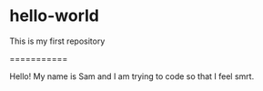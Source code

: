 # hello-world
This is my first repository

===========

Hello! 
My name is Sam and I am trying to code so that I feel smrt. 

